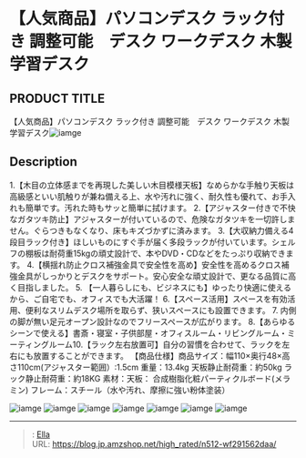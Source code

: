 # 【人気商品】パソコンデスク ラック付き 調整可能　デスク ワークデスク 木製 学習デスク


## PRODUCT TITLE 

【人気商品】パソコンデスク ラック付き 調整可能　デスク ワークデスク 木製 学習デスク![iamge](https://b2bfiles1.gigab2b.cn/image/wkseller/301/20211008_b1d29d09d6bfbf362df89eab38c14a08.jpg)

## Description

1.【木目の立体感までを再現した美しい木目模様天板】なめらかな手触り天板は高級感といい肌触りが兼ね備える上、水や汚れに強く、耐久性も優れて、お手入れも簡単です。汚れた時もサッと簡単に拭けます。
2.【アジャスター付きで不快なガタツキ防止】アジャスターが付いているので、危険なガタツキを一切許しません。ぐらつきもなくなり、床もキズづかずに済みます。
3.【大収納力備える4段目ラック付き】ほしいものにすぐ手が届く多段ラックが付いています。シェルフの棚板は耐荷重15kgの頑丈設計で、本やDVD・CDなどをたっぷり収納できます。
4.【横揺れ防止クロス補強金具で安全性を高め】安全性を高めるクロス補強金具がしっかりとデスクをサポート。安心安全な頑丈設計で、更なる品質に高く目指しました。
5. 【一人暮らしにも、ビジネスにも】ゆったり快適に使えるから、ご自宅でも、オフィスでも大活躍！
6.【スペース活用】スペースを有効活用、便利なスリムデスク場所を取らず、狭いスペースにも設置できます。
7. 内側の脚が無い足元オープン設計なのでフリースペースが広がります。
8.【あらゆるシーンで使える】書斎・寝室・子供部屋・オフィスルーム・リビングルーム・ミーティングルーム10.【ラック左右放置可】自分の習慣を合わせて、ラックを左右にも放置することができます。
【商品仕様】商品サイズ：幅110×奥行48×高さ110cm(アジャスター範囲）:1.5cm 重量：13.4kg    天板静止耐荷重：約50kg  ラック静止耐荷重：約18KG 素材：天板： 合成樹脂化粧パーティクルボード(メラミン) フレーム：スチール（水や汚れ、摩擦に強い粉体塗装）

![iamge](https://b2bfiles1.gigab2b.cn/image/wkseller/301/20230512_e8ebcb48f528ffa72953c29acc8445da.jpg)
![iamge](https://b2bfiles1.gigab2b.cn/image/wkseller/301/20230512_545c282a5e230e6a111b6f667e887fff.jpg)
![iamge](https://b2bfiles1.gigab2b.cn/image/wkseller/301/20211008_0c4d3b800388c71c1c0c48784bbd36cd.jpg)
![iamge](https://b2bfiles1.gigab2b.cn/image/wkseller/301/20211008_07d1ebd25eec50dad4c092a05b42511c.jpg)
![iamge](https://b2bfiles1.gigab2b.cn/image/wkseller/301/20211008_e0ddff2c58ecbe89f6400983b7e3d3f5.jpg)
![iamge](https://b2bfiles1.gigab2b.cn/image/wkseller/301/20211008_1582dc1af243d9b81c0c5fa07c769bc0.jpg)
![iamge](https://b2bfiles1.gigab2b.cn/image/wkseller/301/20211008_dd8a9193a33a750098b2484a2e8b85a0.jpg)


---

> : [Ella](https://blog.jp.amzshop.net/)  
> URL: https://blog.jp.amzshop.net/high_rated/n512-wf291562daa/  

